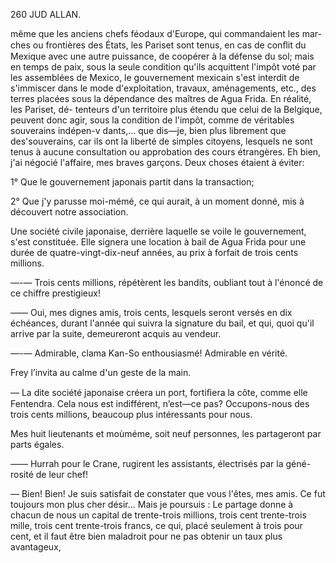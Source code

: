 260 JUD ALLAN.

même que les anciens chefs féodaux d'Europe, qui commandaient les mar-
ches ou frontières des États, les Pariset sont tenus, en cas de conﬂit du
Mexique avec une autre puissance, de coopérer à la défense du sol; mais en
temps de paix, sous la seule condition qu'ils acquittent l'impôt voté par les
assemblées de Mexico, le gouvernement mexicain s'est interdit de s'immiscer
dans le mode d'exploitation, travaux, aménagements, etc., des terres placées
sous la dépendance des maîtres de Agua Frida. En réalité, les Pariset, dé-
tenteurs d'un territoire plus étendu que celui de la Belgique, peuvent donc
agir, sous la condition de l'impôt, comme de véritables souverains indépen-v
dants,... que dis—je, bien plus librement que des'souverains, car ils ont la
liberté de simples citoyens, lesquels ne sont tenus à aucune consultation ou
approbation des cours étrangères. Eh bien, j'ai négocié l'affaire, mes braves
garçons. Deux choses étaient à éviter:

1° Que le gouvernement japonais partit dans la transaction;

2° Que j'y parusse moi-mémé, ce qui aurait, à un moment donné, mis à
découvert notre association.

Une société civile japonaise, derrière laquelle se voile le gouvernement,
s'est constituée. Elle signera une location à bail de Agua Frida pour une durée
de quatre-vingt-dix-neuf années, au prix à forfait de trois cents millions.

—-— Trois cents millions, répétèrent les bandits, oubliant tout à l'énoncé de
ce chiffre prestigieux!

—— Oui, mes dignes amis, trois cents, lesquels seront versés en dix
échéances, durant l'année qui suivra la signature du bail, et qui, quoi qu'il
arrive par la suite, demeureront acquis au vendeur.

—-— Admirable, clama Kan-So enthousiasmé! Admirable en vérité.

Frey l’invita au calme d'un geste de la main.

— La dite société japonaise créera un port, fortiﬁera la côte, comme elle
Fentendra. Cela nous est indifférent, n’est—ce pas? Occupons-nous des trois
cents millions, beaucoup plus intéressants pour nous.

Mes huit lieutenants et moùméme, soit neuf personnes, les partageront par
parts égales.

—— Hurrah pour le Crane, rugirent les assistants, électrisés par la géné-
rosité de leur chef!

— Bien! Bien! Je suis satisfait de constater que vous l'êtes, mes amis.
Ce fut toujours mon plus cher désir... Mais je poursuis : Le partage donne à
chacun de nous un capital de trente-trois millions, trois cent trente-trois
mille, trois cent trente-trois francs, ce qui, placé seulement à trois pour cent,
et il faut être bien maladroit pour ne pas obtenir un taux plus avantageux,

